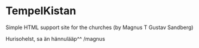 # TempelKistan
Simple HTML support site for the churches (by Magnus T Gustav Sandberg)

Hurisohelst, sa än hännulääp^^
/magnus
